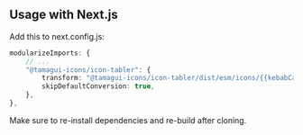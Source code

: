 ## Usage with Next.js
          
Add this to next.config.js:
    
```ts
modularizeImports: {
    // ...
    "@tamagui-icons/icon-tabler": {
        transform: "@tamagui-icons/icon-tabler/dist/esm/icons/{{kebabCase member}}",
        skipDefaultConversion: true,
    },
},
```

Make sure to re-install dependencies and re-build after cloning.
        